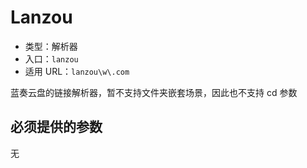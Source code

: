 # Lanzou
* 类型：解析器
* 入口：`lanzou`
* 适用 URL：`lanzou\w\.com`

蓝奏云盘的链接解析器，暂不支持文件夹嵌套场景，因此也不支持 cd 参数

## 必须提供的参数
无